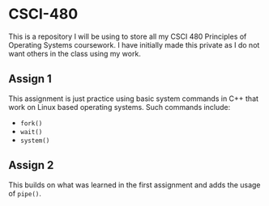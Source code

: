 # CSCI-480
This is a repository I will be using to store all my CSCI 480 Principles of Operating Systems coursework. I have initially made this private as I do not want others in the class using my work.

## Assign 1
This assignment is just practice using basic system commands in C++ that work on Linux based operating systems. Such commands include:

* `fork()`
* `wait()`
* `system()`

## Assign 2
This builds on what was learned in the first assignment and adds the usage of `pipe()`.
